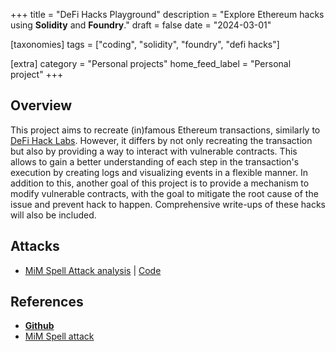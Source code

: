+++
title = "DeFi Hacks Playground"
description = "Explore Ethereum hacks using **Solidity** and **Foundry**."
draft = false
date = "2024-03-01"

[taxonomies]
tags = ["coding", "solidity", "foundry", "defi hacks"]

[extra]
category = "Personal projects"
home_feed_label = "Personal project"
+++


## Overview
This project aims to recreate (in)famous Ethereum transactions, similarly to [DeFi Hack Labs](https://github.com/SunWeb3Sec/DeFiHackLabs). However, it differs by not only recreating the transaction but also by providing a way to interact with vulnerable contracts. This allows to gain a better understanding of each step in the transaction's execution by creating logs and visualizing events in a flexible manner. In addition to this, another goal of this project is to provide a mechanism to modify vulnerable contracts, with the goal to mitigate the root cause of the issue and prevent hack to happen. Comprehensive write-ups of these hacks will also be included.

## Attacks
- [MiM Spell Attack analysis](/articles/mim-spell-attack) | [Code](https://github.com/vesla0x1/defi-hacks/tree/master/mim-spell)

## References
- **[Github](https://github.com/vesla0x1/defi-hacks)**
- [MiM Spell attack](/articles/mim-spell-attack)
